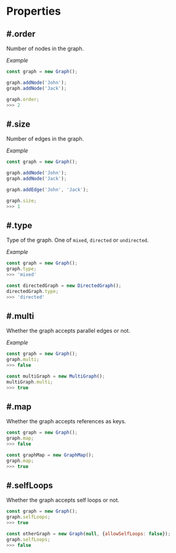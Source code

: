 # Properties

## #.order

Number of nodes in the graph.

*Example*

```js
const graph = new Graph();

graph.addNode('John');
graph.addNode('Jack');

graph.order;
>>> 2
```

## #.size

Number of edges in the graph.

*Example*

```js
const graph = new Graph();

graph.addNode('John');
graph.addNode('Jack');

graph.addEdge('John', 'Jack');

graph.size;
>>> 1
```

## #.type

Type of the graph. One of `mixed`, `directed` or `undirected`.

*Example*

```js
const graph = new Graph();
graph.type;
>>> 'mixed'

const directedGraph = new DirectedGraph();
directedGraph.type;
>>> 'directed'
```

## #.multi

Whether the graph accepts parallel edges or not.

*Example*

```js
const graph = new Graph();
graph.multi;
>>> false

const multiGraph = new MultiGraph();
multiGraph.multi;
>>> true
```

## #.map

Whether the graph accepts references as keys.

```js
const graph = new Graph();
graph.map;
>>> false

const graphMap = new GraphMap();
graph.map;
>>> true
```

## #.selfLoops

Whether the graph accepts self loops or not.

```js
const graph = new Graph();
graph.selfLoops;
>>> true

const otherGraph = new Graph(null, {allowSelfLoops: false});
graph.selfLoops;
>>> false
```
